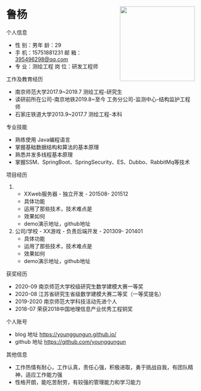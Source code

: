 <center>
      <image src="https://github.com/younggungun/younggungun.github.io/blob/master/images/mmexport1529566104643.jpg" width="200px" align="right">
     <h1 align="left">鲁杨</h1> 
</center>
个人信息 

- 性 别：男年 龄：29  
- 手 机：15751881231   邮 箱：395496298@qq.com    
- 专 业：测绘工程  岗 位：研发工程师

工作及教育经历

- 南京师范大学2017.9~2019.7 测绘工程-研究生 
- 读研前所在公司-南京地铁2019.8~至今 工务分公司-监测中心-结构监护工程师               
- 石家庄铁道大学2013.9~2017.7 测绘工程-本科  

专业技能

- 熟练使用 Java编程语言
- 掌握基础数据结构和算法的基本原理
- 熟悉并发多线程基本原理
- 掌握SSM、SpringBoot、SpringSecurity、ES、Dubbo、RabbitMq等技术

项目经历

1. - XXweb服务器 - 独立开发 - 201508- 201512 
   - 具体功能 
   - 运用了那些技术，技术难点是
   - 效果如何
   - demo演示地址，github地址 
2. 公司/学校 - XX游戏 - 负责后端开发 - 201309- 201401 
   - 具体功能 
   - 运用了那些技术，技术难点是
   - 效果如何
   - demo演示地址，github地址 

获奖经历

- 2020-09 南京师范大学校级研究生数学建模大赛一等奖
- 2020-08 江苏省研究生省级数学建模大赛二等奖（一等奖提名）
- 2019-2020 南京师范大学科技活动先进个人
- 2018-07 荣获2018中国地理信息产业优秀工程铜奖

个人账号 

- blog 地址 https://younggungun.github.io/
- github 地址 https://github.com/younggungun

其他信息 

- 工作热情有耐心，工作认真，责任心强，积极进取，勇于挑战自我，有团队精神，适应工作能力强
- 性格开朗，能吃苦耐劳，有较强的管理能力和学习能力
